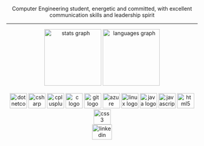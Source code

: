 <br clear="both">

<div align="center">
Computer Engineering student, energetic and committed, with excellent communication skills and leadership spirit
</div>
<hr>
<div align="center">
  <img src="https://github-readme-stats.vercel.app/api?hide_title=false&hide_rank=false&show_icons=true&include_all_commits=false&count_private=true&disable_animations=false&theme=midnight-purple&locale=en&hide_border=true&username=joaomacedx" height="150" alt="stats graph"  />
  <img src="https://github-readme-stats.vercel.app/api/top-langs?locale=en&hide_title=false&layout=compact&card_width=320&langs_count=12&theme=midnight-purple&hide_border=true&username=joaomacedx" height="150" alt="languages graph"  />
</div>



<br clear="both">

<div align="center">
  <img src="https://cdn.jsdelivr.net/gh/devicons/devicon/icons/dotnetcore/dotnetcore-original.svg" height="40" width="45" alt="dotnetcore logo"  />
  <img src="https://cdn.jsdelivr.net/gh/devicons/devicon/icons/csharp/csharp-original.svg" height="40" width="45" alt="csharp logo"  />
  <img src="https://cdn.jsdelivr.net/gh/devicons/devicon/icons/cplusplus/cplusplus-original.svg" height="40" width="45" alt="cplusplus logo"  />
  <img src="https://cdn.jsdelivr.net/gh/devicons/devicon/icons/c/c-original.svg" height="40" width="45" alt="c logo"  />
  <img src="https://cdn.jsdelivr.net/gh/devicons/devicon/icons/git/git-original.svg" height="40" width="45" alt="git logo"  />
  <img src="https://cdn.jsdelivr.net/gh/devicons/devicon/icons/azure/azure-original.svg" height="40" width="45" alt="azure logo"  />
  <img src="https://cdn.jsdelivr.net/gh/devicons/devicon/icons/linux/linux-original.svg" height="40" width="45" alt="linux logo"  />
  <img src="https://cdn.jsdelivr.net/gh/devicons/devicon/icons/java/java-original.svg" height="40" width="45" alt="java logo"  />
  <img src="https://cdn.jsdelivr.net/gh/devicons/devicon/icons/javascript/javascript-original.svg" height="40" width="45" alt="javascript logo"  />
  <img src="https://cdn.jsdelivr.net/gh/devicons/devicon/icons/html5/html5-original.svg" height="40" width="45" alt="html5 logo"  />
  <img src="https://cdn.jsdelivr.net/gh/devicons/devicon/icons/css3/css3-original.svg" height="40" width="45" alt="css3 logo"  />
</div>



<div align="center">
  <a href="https://www.linkedin.com/in/joaomacedx/" target="_blank">
    <img src="https://raw.githubusercontent.com/maurodesouza/profile-readme-generator/master/src/assets/icons/social/linkedin/default.svg" width="52" height="40" alt="linkedin logo"  />
  </a>
</div>

###
